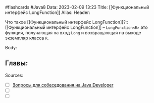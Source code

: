 #flashcards #Java8 
Data: 2023-02-09 13:23
Title: [[Функциональный интерфейс LongFunction]]
Alias:
Header:

Что такое [[Функциональный интерфейс LongFunction]]?::[[Функциональный интерфейс LongFunction]] – `LongFunction<R>` это функция, получающая на вход `Long` и возвращающая на выходе экземпляр класса `R`.
<!--SR:!2023-11-03,10,530-->


Body:





Главы:
-


Sources:
- [ ] [Вопросы для собеседования на Java Developer](https://github.com/enhorse/java-interview/blob/master/README.md#%D0%9E%D0%9E%D0%9F)
- [ ] []()
- [ ] []()
